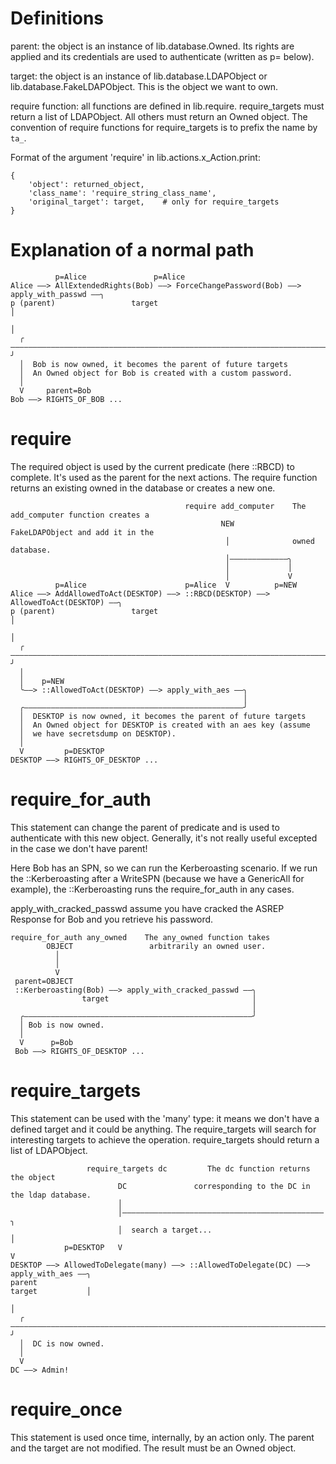 # Definitions

parent: the object is an instance of lib.database.Owned. Its rights are applied
and its credentials are used to authenticate (written as p= below).

target: the object is an instance of lib.database.LDAPObject or
lib.database.FakeLDAPObject. This is the object we want to own.

require function: all functions are defined in lib.require. require_targets must
return a list of LDAPObject. All others must return an Owned object. The convention
of require functions for require_targets is to prefix the name by `ta_`.

Format of the argument 'require' in lib.actions.x_Action.print:

    {
        'object': returned_object,
        'class_name': 'require_string_class_name',
        'original_target': target,    # only for require_targets
    }


# Explanation of a normal path

              p=Alice               p=Alice
    Alice ——> AllExtendedRights(Bob) ——> ForceChangePassword(Bob) ——> apply_with_passwd ——╮
    p (parent)                 target                                                     │
                                                                                          │
      ╭———————————————————————————————————————————————————————————————————————————————————╯
      │  Bob is now owned, it becomes the parent of future targets
      │  An Owned object for Bob is created with a custom password.
      │
      V     parent=Bob
    Bob ——> RIGHTS_OF_BOB ...


# require

The required object is used by the current predicate (here ::RBCD) to complete.
It's used as the parent for the next actions. The require function returns
an existing owned in the database or creates a new one.


                                           require add_computer    The add_computer function creates a
                                                   NEW             FakeLDAPObject and add it in the
                                                    │              owned database.
                                                    │—————————————╮
                                                    │             │
                                                    │             V
              p=Alice                      p=Alice  V          p=NEW
    Alice ——> AddAllowedToAct(DESKTOP) ——> ::RBCD(DESKTOP) ——> AllowedToAct(DESKTOP) ——╮ 
    p (parent)                 target                                                  │
                                                                                       │
      ╭————————————————————————————————————————————————————————————————————————————————╯
      │
      │    p=NEW
      ╰——> ::AllowedToAct(DESKTOP) ——> apply_with_aes ——╮
                                                        │
      ╭—————————————————————————————————————————————————╯
      │  DESKTOP is now owned, it becomes the parent of future targets
      │  An Owned object for DESKTOP is created with an aes key (assume
      │  we have secretsdump on DESKTOP).
      │
      V         p=DESKTOP
    DESKTOP ——> RIGHTS_OF_DESKTOP ...


# require_for_auth

This statement can change the parent of predicate and is used to authenticate
with this new object. Generally, it's not really useful excepted in the case we
don't have parent!

Here Bob has an SPN, so we can run the Kerberoasting scenario. If we run the
::Kerberoasting after a WriteSPN (because we have a GenericAll for example),
the ::Kerberoasting runs the require_for_auth in any cases.

apply_with_cracked_passwd assume you have cracked the ASREP Response for Bob
and you retrieve his password.


    require_for_auth any_owned    The any_owned function takes 
            OBJECT                 arbitrarily an owned user.
              │
              │
              V
     parent=OBJECT
     ::Kerberoasting(Bob) ——> apply_with_cracked_passwd ——╮
                    target                                │
                                                          │
      ╭———————————————————————————————————————————————————╯
      │ Bob is now owned.
      │
      V      p=Bob
     Bob ——> RIGHTS_OF_DESKTOP ...



# require_targets

This statement can be used with the 'many' type: it means we don't have a defined
target and it could be anything. The require_targets will search for interesting
targets to achieve the operation. require_targets should return a list of LDAPObject.


                     require_targets dc         The dc function returns the object
                            DC               corresponding to the DC in the ldap database.
                            │
                            │—————————————————————————————————————————————╮
                            │  search a target...                         │
                p=DESKTOP   V                                             V
    DESKTOP ——> AllowedToDelegate(many) ——> ::AllowedToDelegate(DC) ——> apply_with_aes ——╮
    parent                                                              target           │
                                                                                         │
      ╭——————————————————————————————————————————————————————————————————————————————————╯
      │  DC is now owned.
      │
      V
    DC ——> Admin!


# require_once

This statement is used once time, internally, by an action only. The parent and the
target are not modified. The result must be an Owned object.
